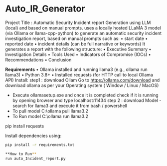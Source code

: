 # Auto_IR_Generator
Project Title : Automatic Security Incident report Generation using LLM (local) and based on manual prompts.
uses a locally hosted LLaMA 3 model (via Ollama or llama-cpp-python) to generate an automatic security incident investigation report, based on manual prompts such as:
•	start date
•	reported date
•	incident details (can be full narrative or keywords)
It generates a report with the following structure:
•	Executive Summary
•	Investigation Details
•	Tools Used
•	Indicators of Compromise (IOCs)
•	Recommendations
•	Conclusion


**Requirements**
•	Ollama installed and running llama3 (e.g., ollama run llama3)
•	Python 3.8+
•	Installed requests (for HTTP call to local Ollama API)
Install:
step1 : download Ollam
Go to https://ollama.com/download and download ollama as per your Operating system ( Window / Linux / MacOS)
  - Execute ollamasetup.exe and once it is completed check if it is running by opening browser and type localhost:11434
step 2 : download Model - search for llama3 and execute it from bash / powershell
  - To pull model  C:\ollama pull llama3.2
  -  To Run model C:\ollama run llama3.2
    
pip install requests

Install dependencies using:

```bash
pip install -r requirements.txt

**How to Run**
run auto_Incident_report.py

